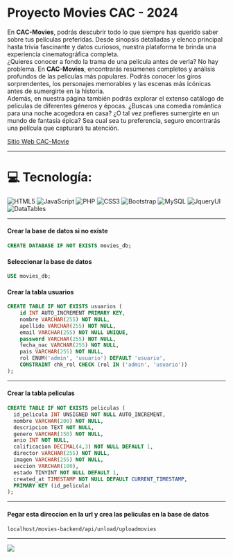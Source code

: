 # Proyecto Movies CAC - 2024

En <b>CAC-Movies</b>, podrás descubrir todo lo que siempre has querido saber sobre tus películas preferidas. Desde sinopsis detalladas y elenco principal hasta trivia fascinante y datos curiosos, nuestra plataforma te brinda una experiencia cinematográfica completa.<br>¿Quieres conocer a fondo la trama de una película antes de verla? No hay problema. En <b>CAC-Movies</b>, encontrarás resúmenes completos y análisis profundos de las películas más populares. Podrás conocer los giros sorprendentes, los personajes memorables y las escenas más icónicas antes de sumergirte en la historia.<br>Además, en nuestra página también podrás explorar el extenso catálogo de películas de diferentes géneros y épocas. ¿Buscas una comedia romántica para una noche acogedora en casa? ¿O tal vez prefieres sumergirte en un mundo de fantasía épica? Sea cual sea tu preferencia, seguro encontrarás una película que capturará tu atención.

[Sitio Web CAC-Movie](https://lea-2024.github.io/proyecto-movies/)

---

# 💻 Tecnología:

![HTML5](https://img.shields.io/badge/html5-%23E34F26.svg?style=for-the-badge&logo=html5&logoColor=white) ![JavaScript](https://img.shields.io/badge/javascript-%23323330.svg?style=for-the-badge&logo=javascript&logoColor=%23F7DF1E) ![PHP](https://img.shields.io/badge/php-%23777BB4.svg?style=for-the-badge&logo=php&logoColor=white) ![CSS3](https://img.shields.io/badge/css3-%231572B6.svg?style=for-the-badge&logo=css3&logoColor=white) ![Bootstrap](https://img.shields.io/badge/bootstrap-%238511FA.svg?style=for-the-badge&logo=bootstrap&logoColor=white) ![MySQL](https://img.shields.io/badge/mysql-4479A1.svg?style=for-the-badge&logo=mysql&logoColor=white) ![JqueryUI](https://1.bp.blogspot.com/-_nEv-jCX7jg/X8CoTKUfaqI/AAAAAAAAClY/BEST8wQxnz48yS2sjMgvRjVEYUTsSfgZQCLcBGAsYHQ/w80-h80/1516245064-1543980323.jpg) ![DataTables](https://programacionconphp.com/wp-content/uploads/2019/07/datatables.png)

---

#### Crear la base de datos si no existe

```sql
CREATE DATABASE IF NOT EXISTS movies_db;
```

#### Seleccionar la base de datos

```sql
USE movies_db;
```

#### Crear la tabla usuarios

```sql
CREATE TABLE IF NOT EXISTS usuarios (
    id INT AUTO_INCREMENT PRIMARY KEY,
    nombre VARCHAR(255) NOT NULL,
    apellido VARCHAR(255) NOT NULL,
    email VARCHAR(255) NOT NULL UNIQUE,
    password VARCHAR(255) NOT NULL,
    fecha_nac VARCHAR(255) NOT NULL,
    pais VARCHAR(255) NOT NULL,
    rol ENUM('admin', 'usuario') DEFAULT 'usuario',
    CONSTRAINT chk_rol CHECK (rol IN ('admin', 'usuario'))
);
```

---

#### Crear la tabla peliculas

```sql
CREATE TABLE IF NOT EXISTS peliculas (
  id_pelicula INT UNSIGNED NOT NULL AUTO_INCREMENT,
  nombre VARCHAR(200) NOT NULL,
  descripcion TEXT NOT NULL,
  genero VARCHAR(150) NOT NULL,
  anio INT NOT NULL,
  calificacion DECIMAL(4,3) NOT NULL DEFAULT 1,
  director VARCHAR(255) NOT NULL,
  imagen VARCHAR(255) NOT NULL,
  seccion VARCHAR(100),
  estado TINYINT NOT NULL DEFAULT 1,
  created_at TIMESTAMP NOT NULL DEFAULT CURRENT_TIMESTAMP,
  PRIMARY KEY (id_pelicula)
);
```

---

#### Pegar esta direccion en la url y crea las peliculas en la base de datos

```markdown
localhost/movies-backend/api/unload/uploadmovies
```

---

![](https://visitcount.itsvg.in/api?id=cac-movies&icon=1&color=0)
